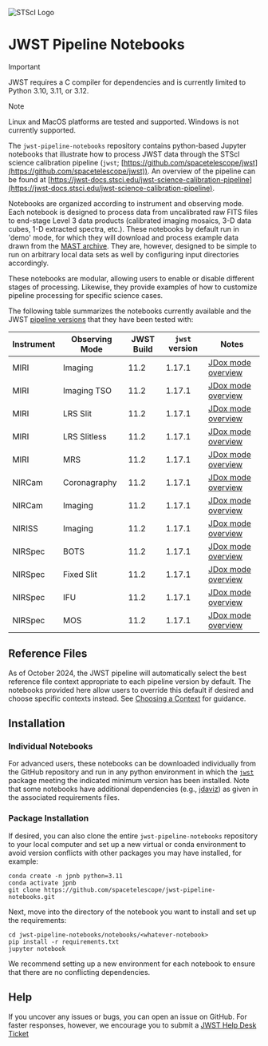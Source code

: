 ![STScI Logo](_static/stsci_header.png)

# JWST Pipeline Notebooks

> [!IMPORTANT]
> JWST requires a C compiler for dependencies and is currently limited to Python 3.10, 3.11, or 3.12.

> [!NOTE]
> Linux and MacOS platforms are tested and supported.  Windows is not currently supported.

The ``jwst-pipeline-notebooks`` repository contains python-based Jupyter notebooks that illustrate how to process JWST data through the STScI science calibration pipeline (``jwst``;  [https://github.com/spacetelescope/jwst](https://github.com/spacetelescope/jwst)).  An overview of the pipeline can be found at [https://jwst-docs.stsci.edu/jwst-science-calibration-pipeline](https://jwst-docs.stsci.edu/jwst-science-calibration-pipeline).

Notebooks are organized according to instrument and observing mode.  Each notebook is designed to process data from uncalibrated raw FITS files to end-stage Level 3 data products (calibrated imaging mosaics, 3-D data cubes, 1-D extracted spectra, etc.).  These notebooks by default run in 'demo' mode, for which they will download and process example data drawn from the [MAST archive](https://archive.stsci.edu/).  They are, however, designed to be simple to run on arbitrary local data sets as well by configuring input directories accordingly.

These notebooks are modular, allowing users to enable or disable different stages of processing.  Likewise, they provide examples of how to customize pipeline processing for specific science cases.

The following table summarizes the notebooks currently available and the JWST [pipeline versions](https://jwst-docs.stsci.edu/jwst-science-calibration-pipeline/jwst-operations-pipeline-build-information) that they have been tested with:

| Instrument | Observing Mode | JWST Build | ``jwst`` version | Notes                                         |
|------------|----------------|------------|--------------------------|-----------------------------------------------|
| MIRI       | Imaging        | 11.2       | 1.17.1 | [JDox mode overview](https://jwst-docs.stsci.edu/jwst-mid-infrared-instrument/miri-observing-modes/miri-imaging)  |
| MIRI       | Imaging TSO    | 11.2       | 1.17.1 | [JDox mode overview](https://jwst-docs.stsci.edu/jwst-mid-infrared-instrument/miri-observing-modes/miri-time-series-observations/miri-imaging-tsos)  |
| MIRI       | LRS Slit       | 11.2       | 1.17.1 | [JDox mode overview](https://jwst-docs.stsci.edu/jwst-mid-infrared-instrument/miri-observing-modes/miri-low-resolution-spectroscopy)  |
| MIRI       | LRS Slitless   | 11.2       | 1.17.1 | [JDox mode overview](https://jwst-docs.stsci.edu/jwst-mid-infrared-instrument/miri-observing-modes/miri-time-series-observations/miri-lrs-tsos)  |
| MIRI       | MRS            | 11.2       | 1.17.1 | [JDox mode overview](https://jwst-docs.stsci.edu/jwst-mid-infrared-instrument/miri-observing-modes/miri-medium-resolution-spectroscopy)  |
| NIRCam     | Coronagraphy   | 11.2       | 1.17.1 | [JDox mode overview](https://jwst-docs.stsci.edu/jwst-near-infrared-camera/nircam-observing-modes/nircam-coronagraphic-imaging)  |
| NIRCam     | Imaging        | 11.2       | 1.17.1 | [JDox mode overview](https://jwst-docs.stsci.edu/jwst-near-infrared-camera/nircam-observing-modes/nircam-imaging)  |
| NIRISS     | Imaging        | 11.2       | 1.17.1 | [JDox mode overview](https://jwst-docs.stsci.edu/jwst-near-infrared-imager-and-slitless-spectrograph/niriss-observing-modes/niriss-imaging)  |
| NIRSpec    | BOTS           | 11.2       | 1.17.1 | [JDox mode overview](https://jwst-docs.stsci.edu/jwst-near-infrared-spectrograph/nirspec-observing-modes/nirspec-bright-object-time-series-spectroscopy)  |
| NIRSpec    | Fixed Slit     | 11.2       | 1.17.1 | [JDox mode overview](https://jwst-docs.stsci.edu/jwst-near-infrared-spectrograph/nirspec-observing-modes/nirspec-fixed-slits-spectroscopy)  |
| NIRSpec    | IFU            | 11.2       | 1.17.1 | [JDox mode overview](https://jwst-docs.stsci.edu/jwst-near-infrared-spectrograph/nirspec-observing-modes/nirspec-ifu-spectroscopy)  |
| NIRSpec    | MOS            | 11.2       | 1.17.1 | [JDox mode overview](https://jwst-docs.stsci.edu/jwst-near-infrared-spectrograph/nirspec-observing-modes/nirspec-multi-object-spectroscopy)  |

## Reference Files

As of October 2024, the JWST pipeline will automatically select the best reference file context appropriate to each pipeline version by default.  The notebooks provided here allow users to override this default if desired and choose specific contexts instead.  See [Choosing a Context](https://jwst-docs.stsci.edu/jwst-science-calibration-pipeline#JWSTScienceCalibrationPipeline-crds_contextChoosingacontext) for guidance.

## Installation

### Individual Notebooks

For advanced users, these notebooks can be downloaded individually from the GitHub repository and run in any python environment in which the [``jwst``](https://github.com/spacetelescope/jwst) package meeting the indicated minimum version has been installed.  Note that some notebooks have additional dependencies (e.g., [jdaviz](https://github.com/spacetelescope/jdaviz/)) as given in the associated requirements files.

### Package Installation

If desired, you can also clone the entire ``jwst-pipeline-notebooks`` repository to your local computer and set up a new virtual or conda environment
to avoid version conflicts with other packages you may have installed, for example:

    conda create -n jpnb python=3.11
    conda activate jpnb
    git clone https://github.com/spacetelescope/jwst-pipeline-notebooks.git

Next, move into the directory of the notebook you want to install and set up the requirements:

    cd jwst-pipeline-notebooks/notebooks/<whatever-notebook>
    pip install -r requirements.txt
    jupyter notebook

We recommend setting up a new environment for each notebook to ensure that there are no conflicting dependencies.

## Help

If you uncover any issues or bugs, you can open an issue on GitHub. For faster responses, however, we encourage you to submit a [JWST Help Desk Ticket](jwsthelp.stsci.edu)

